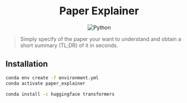 <div align="center">

# Paper Explainer

![Python](https://img.shields.io/badge/python-3.11.4-green)

</div>

> Simply specify of the paper your want to understand and obtain a short summary (TL;DR) of it in seconds. 

## Installation

```bash
conda env create -f environment.yml
conda activate paper_explainer

conda install -c huggingface transformers
```